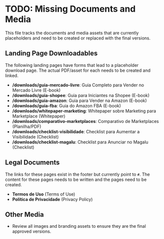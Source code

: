 # TODO: Missing Documents and Media

This file tracks the documents and media assets that are currently placeholders and need to be created or replaced with the final versions.

## Landing Page Downloadables

The following landing pages have forms that lead to a placeholder download page. The actual PDF/asset for each needs to be created and linked.

- **/downloads/guia-mercado-livre**: Guia Completo para Vender no Mercado Livre (E-book)
- **/downloads/guia-shopee**: Guia para Iniciantes na Shopee (E-book)
- **/downloads/guia-amazon**: Guia para Vender na Amazon (E-book)
- **/downloads/guia-fba**: Guia do Amazon FBA (E-book)
- **/downloads/whitepaper-marketing**: Whitepaper sobre Marketing para Marketplace (Whitepaper)
- **/downloads/comparativo-marketplaces**: Comparativo de Marketplaces (Planilha/PDF)
- **/downloads/checklist-visibilidade**: Checklist para Aumentar a Visibilidade (Checklist)
- **/downloads/checklist-magalu**: Checklist para Anunciar no Magalu (Checklist)

## Legal Documents

The links for these pages exist in the footer but currently point to `#`. The content for these pages needs to be written and the pages need to be created.

- **Termos de Uso** (Terms of Use)
- **Política de Privacidade** (Privacy Policy)

## Other Media

- Review all images and branding assets to ensure they are the final approved versions.
